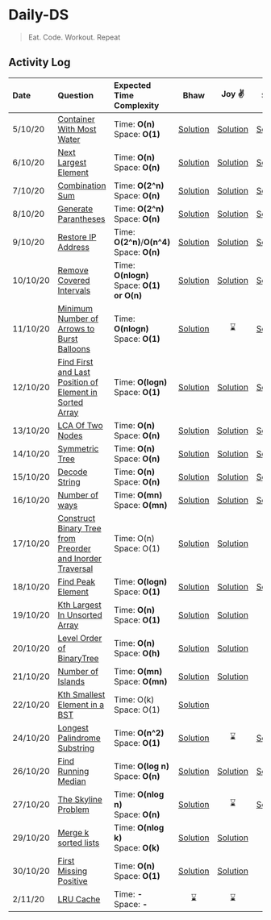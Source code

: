 # Daily-DS

> Eat. Code. Workout. Repeat

## Activity Log

| Date |Question| Expected Time Complexity| Bhaw | Joy :v: | Shub | Akash
| :--- |:---    |:--- |:---:  |:---: |:---: | :---:
|5/10/20 | [Container With Most Water ](https://leetcode.com/problems/container-with-most-water/)     | Time: **O(n)** <br /> Space: **O(1)** | [Solution](Java/src/main/java/com/bhawna/solutions/ContainerWithMostWater.java) | [Solution](Java/src/main/java/com/joydeep/solutions/ContainerWithMostWater.java) | [Solution](https://github.com/joydeep15/Daily-DS/blob/main/C++/Shubham/05.10.2020%20-%20Container%20With%20Most%20Water.cpp) | [Solution](Java/src/main/java/com/akash/solutions/ContainerWithMostWater.java)
|6/10/20 | [Next Largest Element ](https://leetcode.com/problems/next-greater-element-ii/)     | Time: **O(n)** <br /> Space: **O(n)** |[Solution](/Java/src/main/java/com/bhawna/solutions/NextGreaterElement.java) | [Solution](/Java/src/main/java/com/joydeep/solutions/NextGreaterElement.java)| [Solution](/Java/src/main/java/com/shubham/solutions/NextLargerElement.java)
|7/10/20 | [Combination Sum ](https://leetcode.com/problems/combination-sum)     | Time: **O(2^n)** <br /> Space: **O(n)** | [Solution](Java/src/main/java/com/bhawna/solutions/CombinationSum.java) | [Solution](/Java/src/main/java/com/joydeep/solutions/CombinationSum.java)| [Solution](https://github.com/joydeep15/Daily-DS/blob/main/C++/Shubham/07.10.2020%20-%20Combination%20Sum.cpp)
|8/10/20 | [Generate Parantheses ](https://leetcode.com/problems/generate-parentheses/)     | Time: **O(2^n)** <br /> Space: **O(n)** | [Solution](Java/src/main/java/com/bhawna/solutions/GenerateParanthesis.java) | [Solution](/Java/src/main/java/com/joydeep/solutions/GenerateParenthesis.java) | [Solution](/Java/src/main/java/com/shubham/solutions/GenerateParenthesis.java)
|9/10/20 | [Restore IP Address ](https://leetcode.com/problems/restore-ip-addresses/)     | Time: **O(2^n)**/**O(n^4)** <br /> Space: **O(n)**  |[Solution](Java/src/main/java/com/bhawna/solutions/RestoreIP.java) | [Solution](Java/src/main/java/com/joydeep/solutions/ResolveIP.java) | [Solution](https://github.com/joydeep15/Daily-DS/blob/main/C++/Shubham/09.10.2020%20-%20Generate%20All%20IP%20Addresses.cpp)
|10/10/20 | [Remove Covered Intervals ](https://leetcode.com/problems/remove-covered-intervals/)     | Time: **O(nlogn)** <br /> Space: **O(1) or O(n)** | [Solution](Java/src/main/java/com/bhawna/solutions/RemoveCoveredIntervals.java ) | [Solution](Java/src/main/java/com/joydeep/solutions/CoveredIntervals.java ) | [Solution](/Java/src/main/java/com/shubham/solutions/RemoveCoveredIntervals.java)
|11/10/20 | [Minimum Number of Arrows to Burst Balloons ](https://leetcode.com/problems/minimum-number-of-arrows-to-burst-balloons/) | Time: **O(nlogn)** <br /> Space: **O(1)** | [Solution](Java/src/main/java/com/bhawna/solutions/MinimumArrows.java ) | :hourglass: | [Solution](https://github.com/joydeep15/Daily-DS/blob/main/C++/Shubham/11.10.2020%20-%20Minimum%20Number%20of%20Arrows%20to%20Burst%20Balloons.cpp) | [Solution](Java/src/main/java/com/akash/solutions/MinArrowToBurstBalloons.java)
|12/10/20 | [Find First and Last Position of Element in Sorted Array](https://leetcode.com/problems/find-first-and-last-position-of-element-in-sorted-array/) | Time: **O(logn)** <br /> Space: **O(1)** | [Solution](Java/src/main/java/com/bhawna/solutions/FirstAndLastPos.java) | [Solution](/Java/src/main/java/com/joydeep/solutions/FirstLast.java) | [Solution](/Java/src/main/java/com/shubham/solutions/FirstAndLastPos.java) | :hourglass:
|13/10/20 | [LCA Of Two Nodes](https://leetcode.com/problems/lowest-common-ancestor-of-a-binary-tree/) | Time: **O(n)** <br /> Space: **O(n)** | [Solution](Java/src/main/java/com/bhawna/solutions/LCA_BinaryTree.java) | [Solution](/Java/src/main/java/com/joydeep/solutions/LCA.java) | [Solution](https://github.com/joydeep15/Daily-DS/blob/main/C++/Shubham/13.10.2020%20-%20LCA.cpp) | [Solution](/Java/src/main/java/com/akash/solutions/LCA.java)
|14/10/20 | [Symmetric Tree](https://leetcode.com/problems/symmetric-tree/) |  Time: **O(n)** <br /> Space: **O(n)**  | [Solution](Java/src/main/java/com/bhawna/solutions/IsSymmentricTree.java) | [Solution](Java/src/main/java/com/joydeep/solutions/SymmetricTree.java) | [Solution](/Java/src/main/java/com/shubham/solutions/SymmetricTree.java) | [Solution](/Java/src/main/java/com/akash/solutions/SymmetricTree.java)
|15/10/20 |[Decode String](https://leetcode.com/problems/decode-ways/)|Time: **O(n)** <br /> Space: **O(n)** | [Solution](Java/src/main/java/com/bhawna/solutions/DecodeWays.java)| [Solution](Java/src/main/java/com/joydeep/solutions/DecodeWays.java) |  [Solution](https://github.com/joydeep15/Daily-DS/blob/main/C++/Shubham/15.10.2020%20-%20Decode%20String.cpp)|[Solution](/Java/src/main/java/com/akash/solutions/DecodeString.java)
|16/10/20 |[Number of ways](https://leetcode.com/problems/unique-paths/)|Time: **O(mn)** <br /> Space: **O(mn)** | [Solution](Java/src/main/java/com/bhawna/solutions/NumWays.java)| [Solution](Java/src/main/java/com/joydeep/solutions/UniqueWays.java) |  [Solution](Java/src/main/java/com/shubham/solutions/UniquePaths.java)|[Solution](Java/src/main/java/com/akash/solutions/UniquePaths.java)
|17/10/20 |[Construct Binary Tree from Preorder and Inorder Traversal](https://leetcode.com/explore/interview/card/top-interview-questions-medium/108/trees-and-graphs/788/)|Time: O(n)  <br /> Space: O(1)  | [Solution](Java/src/main/java/com/bhawna/solutions/BTFromPreorderAndInorder.java) | [Solution](https://github.com/joydeep15/Daily-DS/blob/main/C++/Shubham/17.10.2020%20-%20CBTFIPT.cpp) |  
|18/10/20 |[Find Peak Element](https://leetcode.com/explore/interview/card/top-interview-questions-medium/110/sorting-and-searching/801/)|Time: **O(logn)**  <br /> Space: **O(1)** | [Solution](Java/src/main/java/com/bhawna/solutions/PeakElement.java)| [Solution](Java/src/main/java/com/bhawna/solutions/PeakElement.java) |  [Solution](Java/src/main/java/com/shubham/solutions/FindPeakElement.java)|:hourglass:
|19/10/20 |[Kth Largest In Unsorted Array](https://leetcode.com/problems/kth-largest-element-in-an-array/)|Time: **O(n)**  <br /> Space: **O(1)** | [Solution](Java/src/main/java/com/bhawna/solutions/KthLargestInArray.java)| [Solution](Java/src/main/java/com/joydeep/solutions/KthLargest.java)|  :hourglass:|:hourglass:
|20/10/20 |[Level Order of BinaryTree](https://leetcode.com/problems/binary-tree-level-order-traversal/)|Time: **O(n)**  <br /> Space: **O(h)** | [Solution](Java/src/main/java/com/bhawna/solutions/LevelOrder.java)|[Solution](Java/src/main/java/com/joydeep/solutions/LevelOrder.java)|  :hourglass:|:hourglass:
|21/10/20 |[Number of Islands](https://leetcode.com/explore/interview/card/top-interview-questions-medium/108/trees-and-graphs/792/)| Time: **O(mn)**  <br /> Space: **O(mn)** |[Solution](Java/src/main/java/com/bhawna/solutions/NumIslands.java) | [Solution](Java/src/main/java/com/joydeep/solutions/NumIslands.java)
|22/10/20 |[Kth Smallest Element in a BST](https://leetcode.com/explore/interview/card/top-interview-questions-medium/108/trees-and-graphs/790/)|Time: O(k)  <br /> Space: O(1) | [Solution](Java/src/main/java/com/bhawna/solutions/kthSmallestInBST.java)|  |
|24/10/20 |[Longest Palindrome Substring](https://leetcode.com/problems/longest-palindromic-substring/)|Time: **O(n^2)**  <br /> Space: **O(1)** | [Solution](Java/src/main/java/com/bhawna/solutions/LongestPalindrome.java) | :hourglass: | [Solution](Java/src/main/java/com/shubham/solutions/LongestPalindromicSubstring.java)| :hourglass:
|26/10/20 |[Find Running Median](https://leetcode.com/problems/find-median-from-data-stream/)| Time: **O(log n)** <br /> Space: **O(n)** | [Solution](Java/src/main/java/com/bhawna/solutions/MedianFinder.java) | [Solution](Java/src/main/java/com/joydeep/solutions/FindRunningMedian.java) | [Solution](Java/src/main/java/com/shubham/solutions/MedianFinder.java) | [Solution](Java/src/main/java/com/akash/solutions/StreamMedian.java) |
|27/10/20 |[The Skyline Problem](https://leetcode.com/problems/the-skyline-problem/)| Time: **O(nlog n)** <br /> Space: **O(n)** | [Solution](Java/src/main/java/com/bhawna/solutions/Skyline.java) | :hourglass: | [Solution](Java/src/main/java/com/joydeep/solutions/SkylineProblem.java) | :hourglass: |
|29/10/20 |[Merge k sorted lists](https://leetcode.com/problems/merge-k-sorted-lists/)| Time: **O(nlog k)** <br /> Space: **O(k)** | [Solution](Java/src/main/java/com/bhawna/solutions/MergeKSortedLists.java) |[Solution](Java/src/main/java/com/joydeep/solutions/MergeKSortedLL.java)| :hourglass: | :hourglass: |
|30/10/20 |[First Missing Positive](https://leetcode.com/problems/first-missing-positive/)| Time: **O(n)** <br /> Space: **O(1)** |[Solution](Java/src/main/java/com/bhawna/solutions/findSmallestMissingPositive.java)|[Solution](Java/src/main/java/com/joydeep/solutions/FirstMissingPositive.java)|:hourglass:|:hourglass:
|2/11/20 |[LRU Cache](https://leetcode.com/problems/lru-cache/)| Time: **-** <br /> Space: **-** |:hourglass: |:hourglass:|:hourglass:|:hourglass:


